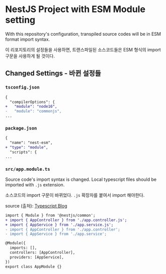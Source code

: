 # NestJS Project with ESM Module setting

With this repository's configuration, transpiled source codes will be in ESM format import syntax.

이 리포지토리의 설정들을 사용하면, 트랜스파일된 소스코드들은 ESM 형식의 import 구문을 사용하게 될 것이다.

## Changed Settings - 바뀐 설정들

### `tsconfig.json`

```diff
{
  "compilerOptions": {
+   "module": "node16",
-   "module": "commonjs",
...
```

### `package.json`

```diff
{
  "name": "nest-esm",
+ "type": "module",
  "scripts": {
...
```

### `src/app.module.ts`

Source code's import syntax is changed. Local typescript files should be imported with `.js` extension.

소스코드의 import 구문이 바뀌었다. `.js` 확장자를 붙여서 import 해야한다.

source (출처): [Typescript Blog](https://devblogs.microsoft.com/typescript/announcing-typescript-4-7/#esm-nodejs:~:text=This%20code%20works,this%20for%20you.)

```diff
import { Module } from '@nestjs/common';
+ import { AppController } from './app.controller.js';
+ import { AppService } from './app.service.js';
- import { AppController } from './app.controller';
- import { AppService } from './app.service';

@Module({
  imports: [],
  controllers: [AppController],
  providers: [AppService],
})
export class AppModule {}
```
